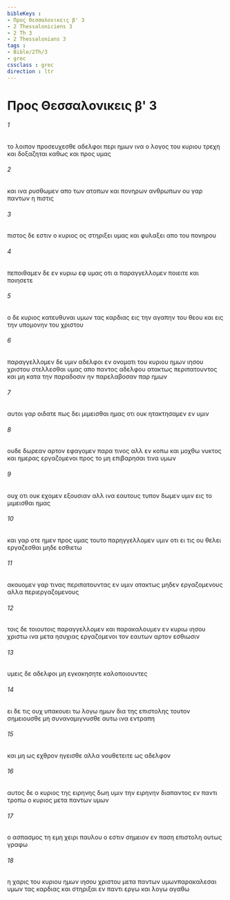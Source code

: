 ```yaml
---
bibleKeys : 
- Προς Θεσσαλονικεις β' 3
- 2 Thessaloniciens 3
- 2 Th 3
- 2 Thessalonians 3
tags : 
- Bible/2Th/3
- grec
cssclass : grec
direction : ltr
---
```


# Προς Θεσσαλονικεις β' 3

###### 1
το λοιπον προσευχεσθε αδελφοι περι ημων ινα ο λογος του κυριου τρεχη και δοξαζηται καθως και προς υμας
###### 2
και ινα ρυσθωμεν απο των ατοπων και πονηρων ανθρωπων ου γαρ παντων η πιστις
###### 3
πιστος δε εστιν ο κυριος ος στηριξει υμας και φυλαξει απο του πονηρου
###### 4
πεποιθαμεν δε εν κυριω εφ υμας οτι α παραγγελλομεν ποιειτε και ποιησετε
###### 5
ο δε κυριος κατευθυναι υμων τας καρδιας εις την αγαπην του θεου και εις την υπομονην του χριστου
###### 6
παραγγελλομεν δε υμιν αδελφοι εν ονοματι του κυριου ημων ιησου χριστου στελλεσθαι υμας απο παντος αδελφου ατακτως περιπατουντος και μη κατα την παραδοσιν ην παρελαβοσαν παρ ημων
###### 7
αυτοι γαρ οιδατε πως δει μιμεισθαι ημας οτι ουκ ητακτησαμεν εν υμιν
###### 8
ουδε δωρεαν αρτον εφαγομεν παρα τινος αλλ εν κοπω και μοχθω νυκτος και ημερας εργαζομενοι προς το μη επιβαρησαι τινα υμων
###### 9
ουχ οτι ουκ εχομεν εξουσιαν αλλ ινα εαυτους τυπον δωμεν υμιν εις το μιμεισθαι ημας
###### 10
και γαρ οτε ημεν προς υμας τουτο παρηγγελλομεν υμιν οτι ει τις ου θελει εργαζεσθαι μηδε εσθιετω
###### 11
ακουομεν γαρ τινας περιπατουντας εν υμιν ατακτως μηδεν εργαζομενους αλλα περιεργαζομενους
###### 12
τοις δε τοιουτοις παραγγελλομεν και παρακαλουμεν εν κυριω ιησου χριστω ινα μετα ησυχιας εργαζομενοι τον εαυτων αρτον εσθιωσιν
###### 13
υμεις δε αδελφοι μη εγκακησητε καλοποιουντες
###### 14
ει δε τις ουχ υπακουει τω λογω ημων δια της επιστολης τουτον σημειουσθε μη συναναμιγνυσθε αυτω ινα εντραπη
###### 15
και μη ως εχθρον ηγεισθε αλλα νουθετειτε ως αδελφον
###### 16
αυτος δε ο κυριος της ειρηνης δωη υμιν την ειρηνην διαπαντος εν παντι τροπω ο κυριος μετα παντων υμων
###### 17
ο ασπασμος τη εμη χειρι παυλου ο εστιν σημειον εν παση επιστολη ουτως γραφω
###### 18
η χαρις του κυριου ημων ιησου χριστου μετα παντων υμωνπαρακαλεσαι υμων τας καρδιας και στηριξαι εν παντι εργω και λογω αγαθω

